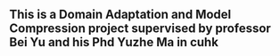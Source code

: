 ## This is a Domain Adaptation and Model Compression project supervised by professor Bei Yu and his Phd Yuzhe Ma in cuhk
